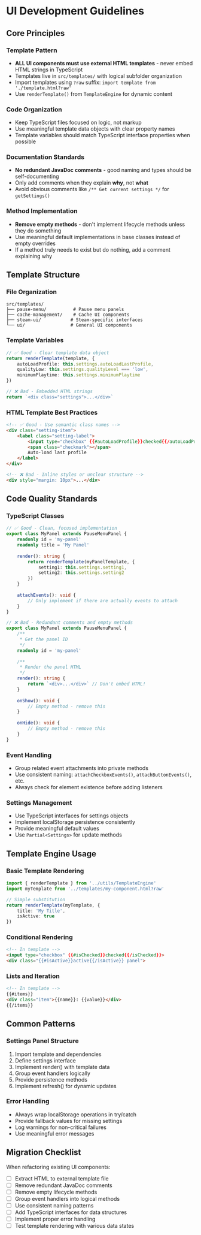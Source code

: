 # UI Development Guidelines

## Core Principles

### Template Pattern
- **ALL UI components must use external HTML templates** - never embed HTML strings in TypeScript
- Templates live in `src/templates/` with logical subfolder organization
- Import templates using `?raw` suffix: `import template from './template.html?raw'`
- Use `renderTemplate()` from `TemplateEngine` for dynamic content

### Code Organization
- Keep TypeScript files focused on logic, not markup
- Use meaningful template data objects with clear property names
- Template variables should match TypeScript interface properties when possible

### Documentation Standards
- **No redundant JavaDoc comments** - good naming and types should be self-documenting
- Only add comments when they explain **why**, not **what**
- Avoid obvious comments like `/** Get current settings */` for `getSettings()`

### Method Implementation
- **Remove empty methods** - don't implement lifecycle methods unless they do something
- Use meaningful default implementations in base classes instead of empty overrides
- If a method truly needs to exist but do nothing, add a comment explaining why

## Template Structure

### File Organization
```
src/templates/
├── pause-menu/          # Pause menu panels
├── cache-management/    # Cache UI components  
├── steam-ui/           # Steam-specific interfaces
└── ui/                 # General UI components
```

### Template Variables
```typescript
// ✅ Good - Clear template data object
return renderTemplate(template, {
    autoLoadProfile: this.settings.autoLoadLastProfile,
    qualityLow: this.settings.qualityLevel === 'low',
    minimumPlaytime: this.settings.minimumPlaytime
})

// ❌ Bad - Embedded HTML strings
return `<div class="settings">...</div>`
```

### HTML Template Best Practices
```html
<!-- ✅ Good - Use semantic class names -->
<div class="setting-item">
    <label class="setting-label">
        <input type="checkbox" {{#autoLoadProfile}}checked{{/autoLoadProfile}}>
        <span class="checkmark"></span>
        Auto-load last profile
    </label>
</div>

<!-- ❌ Bad - Inline styles or unclear structure -->
<div style="margin: 10px">...</div>
```

## Code Quality Standards

### TypeScript Classes
```typescript
// ✅ Good - Clean, focused implementation
export class MyPanel extends PauseMenuPanel {
    readonly id = 'my-panel'
    readonly title = 'My Panel'
    
    render(): string {
        return renderTemplate(myPanelTemplate, {
            setting1: this.settings.setting1,
            setting2: this.settings.setting2
        })
    }
    
    attachEvents(): void {
        // Only implement if there are actually events to attach
    }
}

// ❌ Bad - Redundant comments and empty methods
export class MyPanel extends PauseMenuPanel {
    /**
     * Get the panel ID
     */
    readonly id = 'my-panel'
    
    /**
     * Render the panel HTML
     */
    render(): string {
        return `<div>...</div>` // Don't embed HTML!
    }
    
    onShow(): void {
        // Empty method - remove this
    }
    
    onHide(): void {
        // Empty method - remove this  
    }
}
```

### Event Handling
- Group related event attachments into private methods
- Use consistent naming: `attachCheckboxEvents()`, `attachButtonEvents()`, etc.
- Always check for element existence before adding listeners

### Settings Management
- Use TypeScript interfaces for settings objects
- Implement localStorage persistence consistently
- Provide meaningful default values
- Use `Partial<Settings>` for update methods

## Template Engine Usage

### Basic Template Rendering
```typescript
import { renderTemplate } from '../utils/TemplateEngine'
import myTemplate from '../templates/my-component.html?raw'

// Simple substitution
return renderTemplate(myTemplate, {
    title: 'My Title',
    isActive: true
})
```

### Conditional Rendering
```html
<!-- In template -->
<input type="checkbox" {{#isChecked}}checked{{/isChecked}}>
<div class="{{#isActive}}active{{/isActive}} panel">
```

### Lists and Iteration
```html
<!-- In template -->
{{#items}}
<div class="item">{{name}}: {{value}}</div>
{{/items}}
```

## Common Patterns

### Settings Panel Structure
1. Import template and dependencies
2. Define settings interface
3. Implement render() with template data
4. Group event handlers logically
5. Provide persistence methods
6. Implement refresh() for dynamic updates

### Error Handling
- Always wrap localStorage operations in try/catch
- Provide fallback values for missing settings
- Log warnings for non-critical failures
- Use meaningful error messages

## Migration Checklist

When refactoring existing UI components:
- [ ] Extract HTML to external template file
- [ ] Remove redundant JavaDoc comments
- [ ] Remove empty lifecycle methods
- [ ] Group event handlers into logical methods
- [ ] Use consistent naming patterns
- [ ] Add TypeScript interfaces for data structures
- [ ] Implement proper error handling
- [ ] Test template rendering with various data states
